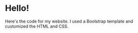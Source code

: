 # Hello!
Here's the code for my website.
I used a Bootstrap template and customized the HTML and CSS.
